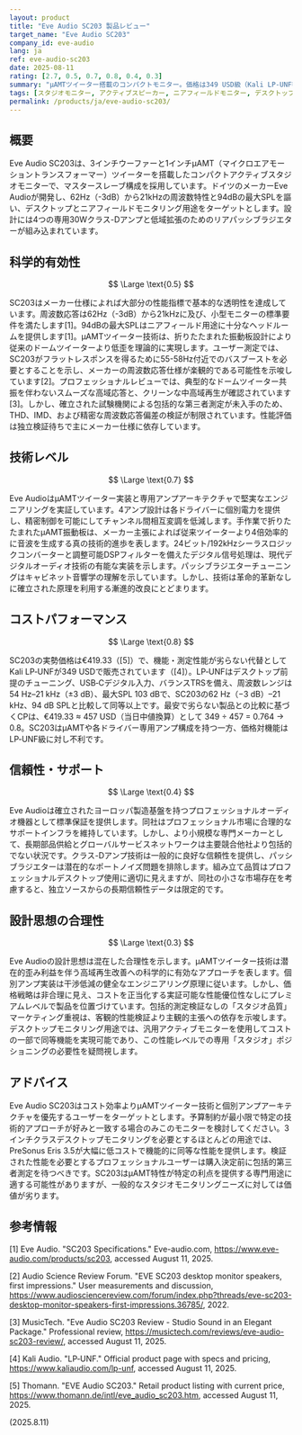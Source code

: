 ```yaml
---
layout: product
title: "Eve Audio SC203 製品レビュー"
target_name: "Eve Audio SC203"
company_id: eve-audio
lang: ja
ref: eve-audio-sc203
date: 2025-08-11
rating: [2.7, 0.5, 0.7, 0.8, 0.4, 0.3]
summary: "μAMTツイーター搭載のコンパクトモニター。価格は349 USD級（Kali LP‑UNF等）と比べ高め。コスパの定量比較は本文参照"
tags: [スタジオモニター, アクティブスピーカー, ニアフィールドモニター, デスクトップモニター]
permalink: /products/ja/eve-audio-sc203/
---
```


## 概要

Eve Audio SC203は、3インチウーファーと1インチμAMT（マイクロエアモーショントランスフォーマー）ツイーターを搭載したコンパクトアクティブスタジオモニターで、マスタースレーブ構成を採用しています。ドイツのメーカーEve Audioが開発し、62Hz（-3dB）から21kHzの周波数特性と94dBの最大SPLを謳い、デスクトップとニアフィールドモニタリング用途をターゲットとします。設計には4つの専用30Wクラス-Dアンプと低域拡張のためのリアパッシブラジエターが組み込まれています。

## 科学的有効性

$$ \Large \text{0.5} $$

SC203はメーカー仕様によれば大部分の性能指標で基本的な透明性を達成しています。周波数応答は62Hz（-3dB）から21kHzに及び、小型モニターの標準要件を満たします[1]。94dBの最大SPLはニアフィールド用途に十分なヘッドルームを提供します[1]。μAMTツイーター技術は、折りたたまれた振動板設計により従来のドームツイーターより低歪を理論的に実現します。ユーザー測定では、SC203がフラットレスポンスを得るために55-58Hz付近でのバスブーストを必要とすることを示し、メーカーの周波数応答仕様が楽観的である可能性を示唆しています[2]。プロフェッショナルレビューでは、典型的なドームツイーター共振を伴わないスムーズな高域応答と、クリーンな中高域再生が確認されています[3]。しかし、確立された試験機関による包括的な第三者測定が未入手のため、THD、IMD、および精密な周波数応答偏差の検証が制限されています。性能評価は独立検証待ちで主にメーカー仕様に依存しています。

## 技術レベル

$$ \Large \text{0.7} $$

Eve AudioはμAMTツイーター実装と専用アンプアーキテクチャで堅実なエンジニアリングを実証しています。4アンプ設計は各ドライバーに個別電力を提供し、精密制御を可能にしてチャンネル間相互変調を低減します。手作業で折りたたまれたμAMT振動板は、メーカー主張によれば従来ツイーターより4倍効率的に音波を生成する真の技術的進歩を表します。24ビット/192kHzシーラスロジックコンバーターと調整可能DSPフィルターを備えたデジタル信号処理は、現代デジタルオーディオ技術の有能な実装を示します。パッシブラジエターチューニングはキャビネット音響学の理解を示しています。しかし、技術は革命的革新なしに確立された原理を利用する漸進的改良にとどまります。

## コストパフォーマンス

$$ \Large \text{0.8} $$

SC203の実勢価格は€419.33（[5]）で、機能・測定性能が劣らない代替としてKali LP‑UNFが349 USDで販売されています（[4]）。LP‑UNFはデスクトップ前提のチューニング、USB‑Cデジタル入力、バランスTRSを備え、周波数レンジは54 Hz–21 kHz（±3 dB）、最大SPL 103 dBで、SC203の62 Hz（−3 dB）–21 kHz、94 dB SPLと比較して同等以上です。最安で劣らない製品との比較に基づくCPは、€419.33 ≈ 457 USD（当日中値換算）として 349 ÷ 457 = 0.764 → 0.8。SC203はμAMTや各ドライバー専用アンプ構成を持つ一方、価格対機能はLP‑UNF級に対し不利です。

## 信頼性・サポート

$$ \Large \text{0.4} $$

Eve Audioは確立されたヨーロッパ製造基盤を持つプロフェッショナルオーディオ機器として標準保証を提供します。同社はプロフェッショナル市場に合理的なサポートインフラを維持しています。しかし、より小規模な専門メーカーとして、長期部品供給とグローバルサービスネットワークは主要競合他社より包括的でない状況です。クラス-Dアンプ技術は一般的に良好な信頼性を提供し、パッシブラジエターは潜在的なポートノイズ問題を排除します。組み立て品質はプロフェッショナルデスクトップ使用に適切に見えますが、同社の小さな市場存在を考慮すると、独立ソースからの長期信頼性データは限定的です。

## 設計思想の合理性

$$ \Large \text{0.3} $$

Eve Audioの設計思想は混在した合理性を示します。μAMTツイーター技術は潜在的歪み利益を伴う高域再生改善への科学的に有効なアプローチを表します。個別アンプ実装は干渉低減の健全なエンジニアリング原理に従います。しかし、価格戦略は非合理に見え、コストを正当化する実証可能な性能優位性なしにプレミアムレベルで製品を位置づけています。包括的測定検証なしの「スタジオ品質」マーケティング重視は、客観的性能検証より主観的主張への依存を示唆します。デスクトップモニタリング用途では、汎用アクティブモニターを使用してコストの一部で同等機能を実現可能であり、この性能レベルでの専用「スタジオ」ポジショニングの必要性を疑問視します。

## アドバイス

Eve Audio SC203はコスト効率よりμAMTツイーター技術と個別アンプアーキテクチャを優先するユーザーをターゲットとします。予算制約が最小限で特定の技術的アプローチが好みと一致する場合のみこのモニターを検討してください。3インチクラスデスクトップモニタリングを必要とするほとんどの用途では、PreSonus Eris 3.5が大幅に低コストで機能的に同等な性能を提供します。検証された性能を必要とするプロフェッショナルユーザーは購入決定前に包括的第三者測定を待つべきです。SC203はμAMT特性が特定の利点を提供する専門用途に適する可能性がありますが、一般的なスタジオモニタリングニーズに対しては価値が劣ります。

## 参考情報

[1] Eve Audio. "SC203 Specifications." Eve-audio.com, https://www.eve-audio.com/products/sc203, accessed August 11, 2025.

[2] Audio Science Review Forum. "EVE SC203 desktop monitor speakers, first impressions." User measurements and discussion, https://www.audiosciencereview.com/forum/index.php?threads/eve-sc203-desktop-monitor-speakers-first-impressions.36785/, 2022.

[3] MusicTech. "Eve Audio SC203 Review - Studio Sound in an Elegant Package." Professional review, https://musictech.com/reviews/eve-audio-sc203-review/, accessed August 11, 2025.

[4] Kali Audio. "LP‑UNF." Official product page with specs and pricing, https://www.kaliaudio.com/lp-unf, accessed August 11, 2025.

[5] Thomann. "EVE Audio SC203." Retail product listing with current price, https://www.thomann.de/intl/eve_audio_sc203.htm, accessed August 11, 2025.

(2025.8.11)